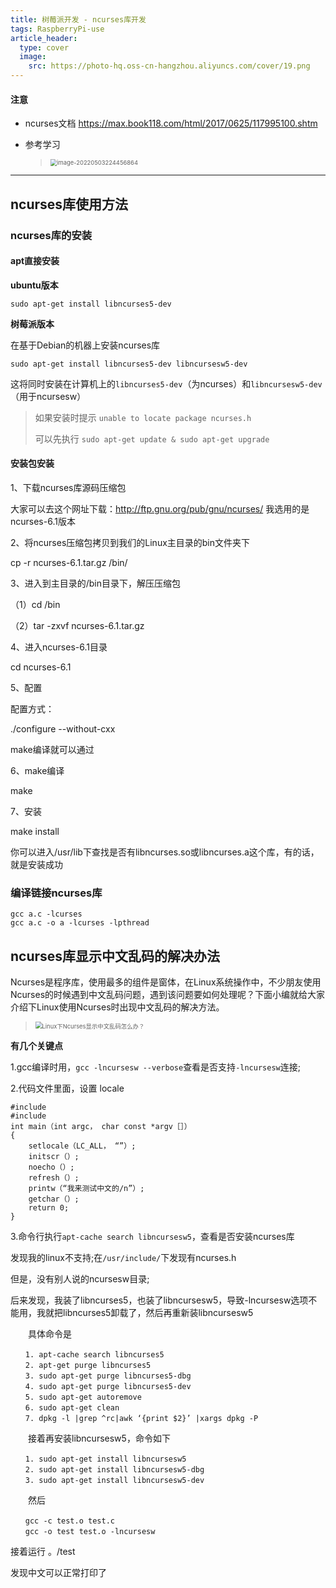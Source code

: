 ```yaml
---
title: 树莓派开发 - ncurses库开发
tags: RaspberryPi-use
article_header:
  type: cover
  image:
    src: https://photo-hq.oss-cn-hangzhou.aliyuncs.com/cover/19.png
---
```




#### 注意

- ncurses文档 https://max.book118.com/html/2017/0625/117995100.shtm

- 参考学习

  > <img src="https://photo-hq.oss-cn-hangzhou.aliyuncs.com/Raspberry/useimage-20220503224456864.png" alt="image-20220503224456864" style="zoom:67%;" />

------

## ncurses库使用方法

### ncurses库的安装

#### apt直接安装

**ubuntu版本**

```shell
sudo apt-get install libncurses5-dev
```

**树莓派版本**

在基于Debian的机器上安装ncurses库

```
sudo apt-get install libncurses5-dev libncursesw5-dev 
```

这将同时安装在计算机上的`libncurses5-dev`（为ncurses）和`libncursesw5-dev`（用于ncursesw）

> 如果安装时提示 `unable to locate package ncurses.h` 
>
> 可以先执行 `sudo apt-get update & sudo apt-get upgrade`

#### 安装包安装

1、下载ncurses库源码压缩包

大家可以去这个网址下载：http://ftp.gnu.org/pub/gnu/ncurses/   我选用的是ncurses-6.1版本

2、将ncurses压缩包拷贝到我们的Linux主目录的bin文件夹下

cp -r ncurses-6.1.tar.gz   /bin/

3、进入到主目录的/bin目录下，解压压缩包

（1）cd /bin

（2）tar -zxvf ncurses-6.1.tar.gz

4、进入ncurses-6.1目录

cd ncurses-6.1

5、配置

配置方式：

 ./configure --without-cxx   

 make编译就可以通过

6、make编译

make

7、安装

make install   

你可以进入/usr/lib下查找是否有libncurses.so或libncurses.a这个库，有的话，就是安装成功

### 编译链接ncurses库

```shell
gcc a.c -lcurses
gcc a.c -o a -lcurses -lpthread
```





## ncurses库显示中文乱码的解决办法

Ncurses是程序库，使用最多的组件是窗体，在Linux系统操作中，不少朋友使用Ncurses的时候遇到中文乱码问题，遇到该问题要如何处理呢？下面小编就给大家介绍下Linux使用Ncurses时出现中文乱码的解决方法。

> <img src="https://photo-hq.oss-cn-hangzhou.aliyuncs.com/Raspberry/use401344.jpg" alt=" Linux下Ncurses显示中文乱码怎么办？" style="zoom: 67%;" />

**有几个关键点**

1.gcc编译时用，`gcc -lncursesw --verbose`查看是否支持`-lncursesw`连接;

2.代码文件里面，设置 locale　　

```
#include
#include
int main（int argc， char const *argv［］）
{
    setlocale（LC_ALL， “”）;
    initscr（）;
    noecho（）;
    refresh（）;
    printw（“我来测试中文的/n”）;
    getchar（）;
    return 0;
}
```

3.命令行执行`apt-cache search libncursesw5`，查看是否安装ncurses库

发现我的linux不支持;在`/usr/include/`下发现有ncurses.h

但是，没有别人说的ncursesw目录;

后来发现，我装了libncurses5，也装了libncursesw5，导致-lncursesw选项不能用，我就把libncurses5卸载了，然后再重新装libncursesw5

　　具体命令是

```
　　1. apt-cache search libncurses5
　　2. apt-get purge libncurses5
　　3. sudo apt-get purge libncurses5-dbg
　　4. sudo apt-get purge libncurses5-dev
　　5. sudo apt-get autoremove
　　6. sudo apt-get clean
　　7. dpkg -l |grep ^rc|awk ‘{print $2}’ |xargs dpkg -P
```

　　接着再安装libncursesw5，命令如下

```
　　1. sudo apt-get install libncursesw5
　　2. sudo apt-get install libncursesw5-dbg
　　3. sudo apt-get install libncursesw5-dev
```

　　然后

```
　　gcc -c test.o test.c
　　gcc -o test test.o -lncursesw
```

接着运行 。/test

发现中文可以正常打印了






















































































































































































































































































































